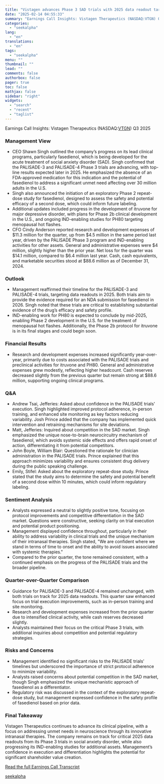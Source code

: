 ```yaml
---
title: "Vistagen advances Phase 3 SAD trials with 2025 data readout target"
date: "2025-02-14 04:55:33"
summary: "Earnings Call Insights: Vistagen Therapeutics (NASDAQ:VTGN) Q3 2025 Management View CEO Shawn Singh outlined the company’s progress on its lead clinical programs, particularly fasedienol, which is being developed for the acute treatment of social anxiety disorder (SAD). Singh confirmed that the PALISADE-3 and PALISADE-4 Phase 3 trials are advancing, with..."
categories:
  - "seekalpha"
lang:
  - "en"
translations:
  - "en"
tags:
  - "seekalpha"
menu: ""
thumbnail: ""
lead: ""
comments: false
authorbox: false
pager: true
toc: false
mathjax: false
sidebar: "right"
widgets:
  - "search"
  - "recent"
  - "taglist"
---
```


Earnings Call Insights: Vistagen Therapeutics (NASDAQ:[VTGN](https://seekingalpha.com/symbol/VTGN "Vistagen Therapeutics, Inc.")) Q3 2025

### Management View

* CEO Shawn Singh outlined the company’s progress on its lead clinical programs, particularly fasedienol, which is being developed for the acute treatment of social anxiety disorder (SAD). Singh confirmed that the PALISADE-3 and PALISADE-4 Phase 3 trials are advancing, with top-line results expected later in 2025. He emphasized the absence of an FDA-approved medication for this indication and the potential of fasedienol to address a significant unmet need affecting over 30 million adults in the U.S.
* Singh also announced the initiation of an exploratory Phase 2 repeat-dose study for fasedienol, designed to assess the safety and potential efficacy of a second dose, which could inform future labeling.
* Additional updates included progress in the development of itruvone for major depressive disorder, with plans for Phase 2b clinical development in the U.S., and ongoing IND-enabling studies for PH80 targeting menopausal hot flashes.
* CFO Cindy Anderson reported research and development expenses of $11.3 million for the quarter, up from $4.5 million in the same period last year, driven by the PALISADE Phase 3 program and IND-enabling activities for other assets. General and administrative expenses were $4 million, slightly higher than the prior year. Net loss for the quarter was $14.1 million, compared to $6.4 million last year. Cash, cash equivalents, and marketable securities stood at $88.6 million as of December 31, 2024.

### Outlook

* Management reaffirmed their timeline for the PALISADE-3 and PALISADE-4 trials, targeting data readouts in 2025. Both trials aim to provide the evidence required for an NDA submission for fasedienol in 2026. Singh noted that these trials are critical to establishing substantial evidence of the drug’s efficacy and safety profile.
* IND-enabling work for PH80 is expected to conclude by mid-2025, enabling Phase 2 development in the U.S. for the treatment of menopausal hot flashes. Additionally, the Phase 2b protocol for itruvone is in its final stages and could begin soon.

### Financial Results

* Research and development expenses increased significantly year-over-year, primarily due to costs associated with the PALISADE trials and preclinical activities for itruvone and PH80. General and administrative expenses grew modestly, reflecting higher headcount. Cash reserves decreased slightly from the previous quarter but remain strong at $88.6 million, supporting ongoing clinical programs.

### Q&A

* Andrew Tsai, Jefferies: Asked about confidence in the PALISADE trials' execution. Singh highlighted improved protocol adherence, in-person training, and enhanced site monitoring as key factors reducing variability. Josh Prince added that the company has implemented quick intervention and retraining mechanisms for site deviations.
* Matt, Jefferies: Inquired about competition in the SAD market. Singh emphasized the unique nose-to-brain neurocircuitry mechanism of fasedienol, which avoids systemic side effects and offers rapid onset of action, differentiating it from potential competitors.
* John Boyle, William Blair: Questioned the rationale for clinician administration in the PALISADE trials. Prince explained that this approach minimizes variability and ensures consistent drug delivery during the public speaking challenge.
* Emily, Stifel: Asked about the exploratory repeat-dose study. Prince stated that the study aims to determine the safety and potential benefit of a second dose within 10 minutes, which could inform regulatory labeling.

### Sentiment Analysis

* Analysts expressed a neutral to slightly positive tone, focusing on protocol improvements and competitive differentiation in the SAD market. Questions were constructive, seeking clarity on trial execution and potential product positioning.
* Management displayed confidence throughout, particularly in their ability to address variability in clinical trials and the unique mechanism of their intranasal therapies. Singh stated, "We are confident where we stand in terms of time to onset and the ability to avoid issues associated with systemic therapies."
* Compared to the prior quarter, the tone remained consistent, with a continued emphasis on the progress of the PALISADE trials and the broader pipeline.

### Quarter-over-Quarter Comparison

* Guidance for PALISADE-3 and PALISADE-4 remained unchanged, with both trials on track for 2025 data readouts. This quarter saw enhanced focus on trial execution improvements, such as in-person training and site monitoring.
* Research and development expenses increased from the prior quarter due to intensified clinical activity, while cash reserves decreased slightly.
* Analysts maintained their focus on the critical Phase 3 trials, with additional inquiries about competition and potential regulatory strategies.

### Risks and Concerns

* Management identified no significant risks to the PALISADE trials' timelines but underscored the importance of strict protocol adherence to minimize variability.
* Analysts raised concerns about potential competition in the SAD market, though Singh emphasized the unique mechanistic approach of fasedienol as a differentiator.
* Regulatory risk was discussed in the context of the exploratory repeat-dose study, but management expressed confidence in the safety profile of fasedienol based on prior data.

### Final Takeaway

Vistagen Therapeutics continues to advance its clinical pipeline, with a focus on addressing unmet needs in neuroscience through its innovative intranasal therapies. The company remains on track for critical 2025 data readouts from its Phase 3 trials in social anxiety disorder, while also progressing its IND-enabling studies for additional assets. Management’s confidence in execution and differentiation highlights the potential for significant shareholder value creation.

[Read the full Earnings Call Transcript](https://seekingalpha.com/symbol/VTGN/earnings/transcripts)

[seekalpha](https://seekingalpha.com/news/4408325-vistagen-advances-phase-3-sad-trials-with-2025-data-readout-target)
